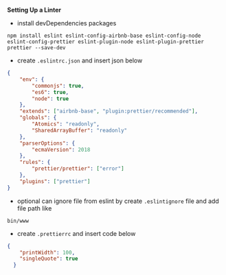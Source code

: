**Setting Up a Linter**

- install devDependencies packages

`npm install eslint eslint-config-airbnb-base eslint-config-node eslint-config-prettier eslint-plugin-node eslint-plugin-prettier prettier --save-dev`

- create `.eslintrc.json` and insert json below
``` json
{
    "env": {
        "commonjs": true,
        "es6": true,
        "node": true
    },
    "extends": ["airbnb-base", "plugin:prettier/recommended"],
    "globals": {
        "Atomics": "readonly",
        "SharedArrayBuffer": "readonly"
    },
    "parserOptions": {
        "ecmaVersion": 2018
    },
    "rules": {
        "prettier/prettier": ["error"]
    },
    "plugins": ["prettier"]
}
```
- optional can ignore file from eslint by create `.eslintignore` file and add file path like

`bin/www`

- create `.prettierrc` and insert code below

``` json
{
    "printWidth": 100,
    "singleQuote": true
  }
```
